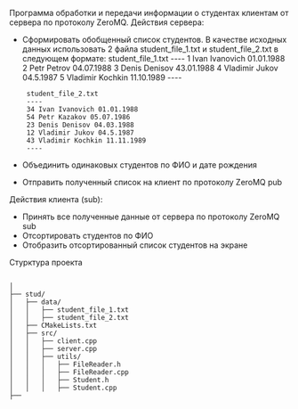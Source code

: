 Программа обработки и передачи информации о студентах клиентам от сервера по протоколу ZeroMQ.
Действия сервера:
 - Сформировать обобщенный список студентов. В качестве исходных данных использовать 2 файла 
 	student_file_1.txt и student_file_2.txt в следующем формате:
		 student_file_1.txt
		----
		1 Ivan Ivanovich 01.01.1988
		2 Petr Petrov 04.07.1988
		3 Denis Denisov 43.01.1988
		4 Vladimir Jukov 04.5.1987
		5 Vladimir Kochkin 11.10.1989
		----
	
		student_file_2.txt
		----
		34 Ivan Ivanovich 01.01.1988
		54 Petr Kazakov 05.07.1986
		23 Denis Denisov 04.03.1988
		12 Vladimir Jukov 04.5.1987
		43 Vladimir Kochkin 11.11.1989
		----
 - Объединить одинаковых студентов по ФИО и дате рождения
 - Отправить полученный список на клиент по протоколу ZeroMQ pub
 
Действия клиента (sub):
 - Принять все полученные данные от сервера по протоколу ZeroMQ sub
 - Отсортировать студентов по ФИО
 - Отобразить отсортированный список студентов на экране




Стурктура проекта
```

│
├── stud/
│   ├── data/
│   │   ├── student_file_1.txt
│   │   ├── student_file_2.txt
│   ├── CMakeLists.txt
│   ├── src/
│   │   ├── client.cpp
│   │   ├── server.cpp
│   │   ├── utils/
│   │   │   ├── FileReader.h
│   │   │   ├── FileReader.cpp
│   │   │   ├── Student.h
│   │   │   ├── Student.cpp
├── 
```
